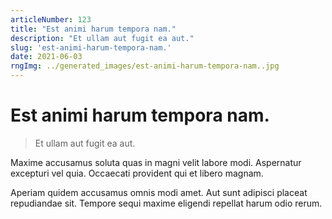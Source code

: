 ```yaml
---
articleNumber: 123
title: "Est animi harum tempora nam."
description: "Et ullam aut fugit ea aut."
slug: 'est-animi-harum-tempora-nam.'
date: 2021-06-03
rngImg: ../generated_images/est-animi-harum-tempora-nam..jpg
---
```


# Est animi harum tempora nam.

> Et ullam aut fugit ea aut.

Maxime accusamus soluta quas in magni velit labore modi. Aspernatur excepturi vel quia. Occaecati provident qui et libero magnam.
 Aperiam quidem accusamus omnis modi amet. Aut sunt adipisci placeat repudiandae sit. Tempore sequi maxime eligendi repellat harum odio rerum.
